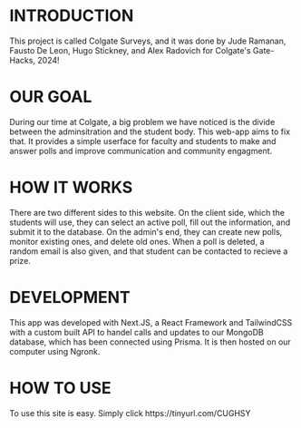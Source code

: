 <h1>INTRODUCTION</h1>
This project is called Colgate Surveys, and it was done by Jude Ramanan, Fausto De Leon, Hugo Stickney, and Alex Radovich for Colgate's Gate-Hacks, 2024!

<h1>OUR GOAL</h1>
During our time at Colgate, a big problem we have noticed is the divide between the adminsitration and the student body. This web-app aims to fix that. It provides a simple userface for faculty and students to make and answer polls and improve communication and community engagment. 

<h1>HOW IT WORKS</h1>
There are two different sides to this website. On the client side, which the students will use, they can select an active poll, fill out the information, and submit it to the database. On the admin's end, they can create new polls, monitor existing ones, and delete old ones. When a poll is deleted, a random email is also given, and that student can be contacted to recieve a prize. 

<h1>DEVELOPMENT</h1>
This app was developed with Next.JS, a React Framework and TailwindCSS with a custom built API to handel calls and updates to our MongoDB database, which has been connected using Prisma. It is then hosted on our computer using Ngronk.

<h1>HOW TO USE</h1>
To use this site is easy. Simply click https://tinyurl.com/CUGHSY
